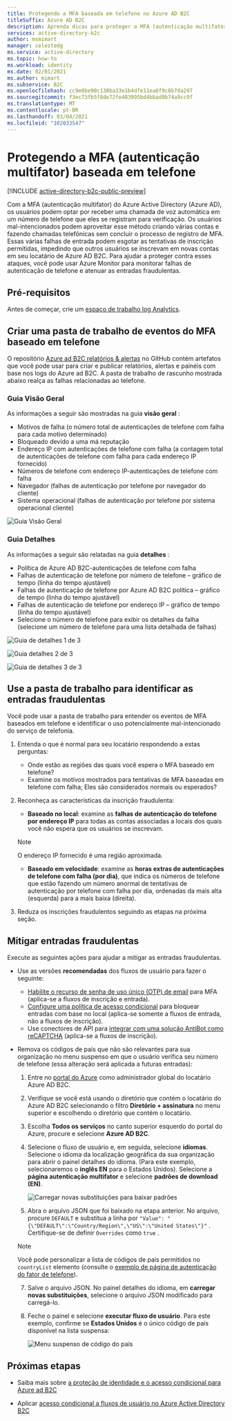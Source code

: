 ```yaml
---
title: Protegendo a MFA baseada em telefone no Azure AD B2C
titleSuffix: Azure AD B2C
description: Aprenda dicas para proteger a MFA (autenticação multifator) baseada em telefone em seu locatário do Azure AD B2C usando Azure Monitor relatórios e alertas do Log Analytics. Use nossa pasta de trabalho para identificar autenticações de telefone fraudulentas e atenuar os inscrições fraudulentos. =
services: active-directory-b2c
author: msmimart
manager: celestedg
ms.service: active-directory
ms.topic: how-to
ms.workload: identity
ms.date: 02/01/2021
ms.author: mimart
ms.subservice: B2C
ms.openlocfilehash: cc9e0be90c138ba33e1b4dfe11ea6f9c8b7da297
ms.sourcegitcommit: f3ec73fb5f8de72fe483995bd4bbad9b74a9cc9f
ms.translationtype: MT
ms.contentlocale: pt-BR
ms.lasthandoff: 03/04/2021
ms.locfileid: "102033547"
---
```

# <a name="securing-phone-based-multi-factor-authentication-mfa"></a>Protegendo a MFA (autenticação multifator) baseada em telefone

[!INCLUDE [active-directory-b2c-public-preview](../../includes/active-directory-b2c-public-preview.md)]

Com a MFA (autenticação multifator) do Azure Active Directory (Azure AD), os usuários podem optar por receber uma chamada de voz automática em um número de telefone que eles se registram para verificação. Os usuários mal-intencionados podem aproveitar esse método criando várias contas e fazendo chamadas telefônicas sem concluir o processo de registro de MFA. Essas várias falhas de entrada podem esgotar as tentativas de inscrição permitidas, impedindo que outros usuários se inscrevam em novas contas em seu locatário de Azure AD B2C. Para ajudar a proteger contra esses ataques, você pode usar Azure Monitor para monitorar falhas de autenticação de telefone e atenuar as entradas fraudulentas.

## <a name="prerequisites"></a>Pré-requisitos

Antes de começar, crie um [espaço de trabalho log Analytics](azure-monitor.md).

## <a name="create-a-phone-based-mfa-events-workbook"></a>Criar uma pasta de trabalho de eventos do MFA baseado em telefone

O repositório [Azure ad B2C relatórios & alertas](https://github.com/azure-ad-b2c/siem#phone-authentication-failures) no GitHub contém artefatos que você pode usar para criar e publicar relatórios, alertas e painéis com base nos logs do Azure ad B2C. A pasta de trabalho de rascunho mostrada abaixo realça as falhas relacionadas ao telefone.

### <a name="overview-tab"></a>Guia Visão Geral

As informações a seguir são mostradas na guia **visão geral** :

- Motivos de falha (o número total de autenticações de telefone com falha para cada motivo determinado)
- Bloqueado devido a uma má reputação
- Endereço IP com autenticações de telefone com falha (a contagem total de autenticações de telefone com falha para cada endereço IP fornecido)
- Números de telefone com endereço IP-autenticações de telefone com falha
- Navegador (falhas de autenticação por telefone por navegador do cliente)
- Sistema operacional (falhas de autenticação por telefone por sistema operacional cliente)

![Guia Visão Geral](media/phone-based-mfa/overview-tab.png)

### <a name="details-tab"></a>Guia Detalhes

As informações a seguir são relatadas na guia **detalhes** :

- Política de Azure AD B2C-autenticações de telefone com falha
- Falhas de autenticação de telefone por número de telefone – gráfico de tempo (linha do tempo ajustável)
- Falhas de autenticação de telefone por Azure AD B2C política – gráfico de tempo (linha do tempo ajustável)
- Falhas de autenticação de telefone por endereço IP – gráfico de tempo (linha do tempo ajustável)
- Selecione o número de telefone para exibir os detalhes da falha (selecione um número de telefone para uma lista detalhada de falhas)

![Guia de detalhes 1 de 3](media/phone-based-mfa/details-tab-1.png)

![Guia detalhes 2 de 3](media/phone-based-mfa/details-tab-2.png)

![Guia de detalhes 3 de 3](media/phone-based-mfa/details-tab-3.png)

## <a name="use-the-workbook-to-identify-fraudulent-sign-ups"></a>Use a pasta de trabalho para identificar as entradas fraudulentas

Você pode usar a pasta de trabalho para entender os eventos de MFA baseados em telefone e identificar o uso potencialmente mal-intencionado do serviço de telefonia.

1. Entenda o que é normal para seu locatário respondendo a estas perguntas:

   - Onde estão as regiões das quais você espera o MFA baseado em telefone?
   - Examine os motivos mostrados para tentativas de MFA baseadas em telefone com falha; Eles são considerados normais ou esperados?

2. Reconheça as características da inscrição fraudulenta:

   - **Baseado no local**: examine as **falhas de autenticação do telefone por endereço IP** para todas as contas associadas a locais dos quais você não espera que os usuários se inscrevam.

   > [!NOTE]
   > O endereço IP fornecido é uma região aproximada.

   - **Baseado em velocidade**: examine as **horas extras de autenticações de telefone com falha (por dia)**, que indica os números de telefone que estão fazendo um número anormal de tentativas de autenticação por telefone com falha por dia, ordenadas da mais alta (esquerda) para a mais baixa (direita).

3. Reduza os inscrições fraudulentos seguindo as etapas na próxima seção.
 

## <a name="mitigate-fraudulent-sign-ups"></a>Mitigar entradas fraudulentas

Execute as seguintes ações para ajudar a mitigar as entradas fraudulentas.

- Use as versões **recomendadas** dos fluxos de usuário para fazer o seguinte:
     
   - [Habilite o recurso de senha de uso único (OTP) de email](phone-authentication-user-flows.md) para MFA (aplica-se a fluxos de inscrição e entrada).
   - [Configure uma política de acesso condicional](conditional-access-user-flow.md) para bloquear entradas com base no local (aplica-se somente a fluxos de entrada, não a fluxos de inscrição).
   - Use conectores de API para [integrar com uma solução AntiBot como reCAPTCHA](https://github.com/Azure-Samples/active-directory-b2c-node-sign-up-user-flow-captcha) (aplica-se a fluxos de inscrição).

- Remova os códigos de país que não são relevantes para sua organização no menu suspenso em que o usuário verifica seu número de telefone (essa alteração será aplicada a futuras entradas):
    
   1. Entre no [portal do Azure](https://portal.azure.com) como administrador global do locatário Azure AD B2C.

   2. Verifique se você está usando o diretório que contém o locatário do Azure AD B2C selecionando o filtro **Diretório + assinatura** no menu superior e escolhendo o diretório que contém o locatário.

   3. Escolha **Todos os serviços** no canto superior esquerdo do portal do Azure, procure e selecione **Azure AD B2C**.

   4. Selecione o fluxo de usuário e, em seguida, selecione **idiomas**. Selecione o idioma da localização geográfica da sua organização para abrir o painel detalhes do idioma. (Para este exemplo, selecionaremos o **inglês EN** para o Estados Unidos). Selecione a **página autenticação multifator** e selecione **padrões de download (EN)**.
 
      ![Carregar novas substituições para baixar padrões](media/phone-based-mfa/download-defaults.png)

   5. Abra o arquivo JSON que foi baixado na etapa anterior. No arquivo, procure `DEFAULT` e substitua a linha por `"Value": "{\"DEFAULT\":\"Country/Region\",\"US\":\"United States\"}"` . Certifique-se de definir `Overrides` como `true` .

   > [!NOTE]
   > Você pode personalizar a lista de códigos de país permitidos no `countryList` elemento (consulte o [exemplo de página de autenticação do fator de telefone](localization-string-ids.md#phone-factor-authentication-page-example)).

   7. Salve o arquivo JSON. No painel detalhes do idioma, em **carregar novas substituições**, selecione o arquivo JSON modificado para carregá-lo.

   8. Feche o painel e selecione **executar fluxo de usuário**. Para este exemplo, confirme se **Estados Unidos** é o único código de país disponível na lista suspensa:
 
      ![Menu suspenso de código do país](media/phone-based-mfa/country-code-drop-down.png)

## <a name="next-steps"></a>Próximas etapas

- Saiba mais sobre [a proteção de identidade e o acesso condicional para Azure ad B2C](conditional-access-identity-protection-overview.md) 

- Aplicar [acesso condicional a fluxos de usuário no Azure Active Directory B2C](conditional-access-user-flow.md)